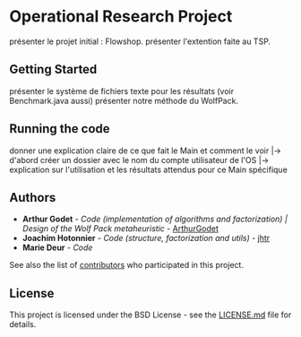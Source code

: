 # Operational Research Project

présenter le projet initial : Flowshop.
présenter l'extention faite au TSP.

## Getting Started

présenter le système de fichiers texte pour les résultats (voir Benchmark.java aussi)
présenter notre méthode du WolfPack.

## Running the code

donner une explication claire de ce que fait le Main et comment le voir
    |-> d'abord créer un dossier avec le nom du compte utilisateur de l'OS
    |-> explication sur l'utilisation et les résultats attendus pour ce Main spécifique

## Authors

* **Arthur Godet** - *Code (implementation of algorithms and factorization) | Design of the Wolf Pack metaheuristic* - [ArthurGodet](https://github.com/ArthurGodet)
* **Joachim Hotonnier** - *Code (structure, factorization and utils)* - [jhtr](https://github.com/jhtr)
* **Marie Deur** - *Code*

See also the list of [contributors](https://github.com/your/project/contributors) who participated in this project.

## License

This project is licensed under the BSD License - see the [LICENSE.md](LICENSE.md) file for details.
    